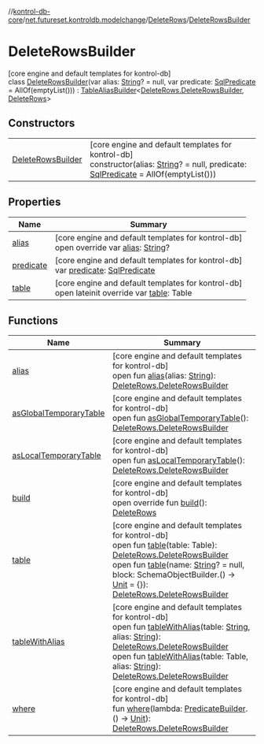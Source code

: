 //[kontrol-db-core](../../../../index.md)/[net.futureset.kontroldb.modelchange](../../index.md)/[DeleteRows](../index.md)/[DeleteRowsBuilder](index.md)

# DeleteRowsBuilder

[core engine and default templates for kontrol-db]\
class [DeleteRowsBuilder](index.md)(var alias: [String](https://kotlinlang.org/api/latest/jvm/stdlib/kotlin/-string/index.html)? = null, var predicate: [SqlPredicate](../../-sql-predicate/index.md) = AllOf(emptyList())) : [TableAliasBuilder](../../-table-alias-builder/index.md)&lt;[DeleteRows.DeleteRowsBuilder](index.md), [DeleteRows](../index.md)&gt;

## Constructors

| | |
|---|---|
| [DeleteRowsBuilder](-delete-rows-builder.md) | [core engine and default templates for kontrol-db]<br>constructor(alias: [String](https://kotlinlang.org/api/latest/jvm/stdlib/kotlin/-string/index.html)? = null, predicate: [SqlPredicate](../../-sql-predicate/index.md) = AllOf(emptyList())) |

## Properties

| Name | Summary |
|---|---|
| [alias](alias.md) | [core engine and default templates for kontrol-db]<br>open override var [alias](alias.md): [String](https://kotlinlang.org/api/latest/jvm/stdlib/kotlin/-string/index.html)? |
| [predicate](predicate.md) | [core engine and default templates for kontrol-db]<br>var [predicate](predicate.md): [SqlPredicate](../../-sql-predicate/index.md) |
| [table](table.md) | [core engine and default templates for kontrol-db]<br>open lateinit override var [table](table.md): Table |

## Functions

| Name | Summary |
|---|---|
| [alias](../../-table-alias-builder/alias.md) | [core engine and default templates for kontrol-db]<br>open fun [alias](../../-table-alias-builder/alias.md)(alias: [String](https://kotlinlang.org/api/latest/jvm/stdlib/kotlin/-string/index.html)): [DeleteRows.DeleteRowsBuilder](index.md) |
| [asGlobalTemporaryTable](../../-table-builder/as-global-temporary-table.md) | [core engine and default templates for kontrol-db]<br>open fun [asGlobalTemporaryTable](../../-table-builder/as-global-temporary-table.md)(): [DeleteRows.DeleteRowsBuilder](index.md) |
| [asLocalTemporaryTable](../../-table-builder/as-local-temporary-table.md) | [core engine and default templates for kontrol-db]<br>open fun [asLocalTemporaryTable](../../-table-builder/as-local-temporary-table.md)(): [DeleteRows.DeleteRowsBuilder](index.md) |
| [build](build.md) | [core engine and default templates for kontrol-db]<br>open override fun [build](build.md)(): [DeleteRows](../index.md) |
| [table](../../-table-builder/table.md) | [core engine and default templates for kontrol-db]<br>open fun [table](../../-table-builder/table.md)(table: Table): [DeleteRows.DeleteRowsBuilder](index.md)<br>open fun [table](../../-table-builder/table.md)(name: [String](https://kotlinlang.org/api/latest/jvm/stdlib/kotlin/-string/index.html)? = null, block: SchemaObjectBuilder.() -&gt; [Unit](https://kotlinlang.org/api/latest/jvm/stdlib/kotlin/-unit/index.html) = {}): [DeleteRows.DeleteRowsBuilder](index.md) |
| [tableWithAlias](../../-table-alias-builder/table-with-alias.md) | [core engine and default templates for kontrol-db]<br>open fun [tableWithAlias](../../-table-alias-builder/table-with-alias.md)(table: [String](https://kotlinlang.org/api/latest/jvm/stdlib/kotlin/-string/index.html), alias: [String](https://kotlinlang.org/api/latest/jvm/stdlib/kotlin/-string/index.html)): [DeleteRows.DeleteRowsBuilder](index.md)<br>open fun [tableWithAlias](../../-table-alias-builder/table-with-alias.md)(table: Table, alias: [String](https://kotlinlang.org/api/latest/jvm/stdlib/kotlin/-string/index.html)): [DeleteRows.DeleteRowsBuilder](index.md) |
| [where](where.md) | [core engine and default templates for kontrol-db]<br>fun [where](where.md)(lambda: [PredicateBuilder](../../-predicate-builder/index.md).() -&gt; [Unit](https://kotlinlang.org/api/latest/jvm/stdlib/kotlin/-unit/index.html)): [DeleteRows.DeleteRowsBuilder](index.md) |
